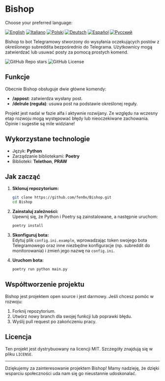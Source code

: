 # Bishop

Choose your preferred language:

[![English](https://img.shields.io/badge/🇬🇧English-blue?style=flat-square)](./README.md)
[![Italiano](https://img.shields.io/badge/🇮🇹Italian-green?style=flat-square)](./README-it.md)
[![Polski](https://img.shields.io/badge/🇵🇱Polski-red?style=flat-square)](./README-pl.md)
[![Deutsch](https://img.shields.io/badge/🇩🇪Deutsch-yellow?style=flat-square)](./README-de.md)
[![Español](https://img.shields.io/badge/🇪🇸Espa%C3%B1ol-orange?style=flat-square)](./README-es.md)
[![Русский](https://img.shields.io/badge/🇷🇺%D0%A0%D1%83%D1%81%D1%81%D0%BA%D0%B8%D0%B9-purple?style=flat-square)](./README-ru.md)

Bishop to bot Telegramowy stworzony do wysyłania oczekujących postów z określonego subreddita bezpośrednio do Telegrama. Użytkownicy mogą zatwierdzać lub usuwać posty za pomocą prostych komend.

![GitHub Repo stars](https://img.shields.io/github/stars/fen0x/Bishop?style=flat-square) 
![GitHub License](https://img.shields.io/github/license/fen0x/Bishop?style=flat-square) 

## Funkcje

Obecnie Bishop obsługuje dwie główne komendy:

- **/appost**: zatwierdza wysłany post.  
- **/delrule (reguła)**: usuwa post na podstawie określonej reguły.  

Projekt jest nadal w fazie alfa i aktywnie rozwijany. Ze względu na wczesny etap rozwoju mogą występować błędy lub nieoczekiwane zachowania. Opinie i sugestie są mile widziane!

## Wykorzystane technologie

- Język: **Python**  
- Zarządzanie bibliotekami: **Poetry**  
- Biblioteki: **Telethon**, **PRAW**  

## Jak zacząć

1. **Sklonuj repozytorium:**  
   ```bash
   git clone https://github.com/fen0x/Bishop.git
   cd Bishop
   ```

2. **Zainstaluj zależności:**  
   Upewnij się, że Python i Poetry są zainstalowane, a następnie uruchom:  
   ```bash
   poetry install
   ```

3. **Skonfiguruj bota:**  
   Edytuj plik `config.ini.example`, wprowadzając token swojego bota Telegramowego oraz inne niezbędne konfiguracje (np. subreddit do monitorowania) i zmień jego nazwę na `config.ini`.

4. **Uruchom bota:**  
   ```bash
   poetry run python main.py
   ```

## Współtworzenie projektu

Bishop jest projektem open source i jest darmowy. Jeśli chcesz pomóc w rozwoju:  

1. Forknij repozytorium.  
2. Utwórz nowy branch dla swojej funkcji lub poprawki błędu.  
3. Wyślij pull request po zakończeniu pracy.  

## Licencja

Ten projekt jest dystrybuowany na licencji MIT. Szczegóły znajdują się w pliku `LICENSE`.  

---

Dziękujemy za zainteresowanie projektem Bishop! Mamy nadzieję, że dzięki wsparciu społeczności uda nam się go nieustannie udoskonalać.